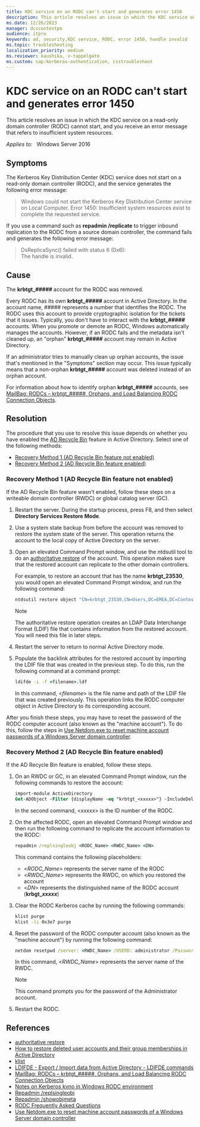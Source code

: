 ```yaml
---
title: KDC service on an RODC can't start and generates error 1450
description: This article resolves an issue in which the KDC service on a read-only domain controller (RODC) cannot start, and you receive an error message that refers to insufficient system resources.
ms.date: 12/26/2023
manager: dcscontentpm
audience: itpro
keywords: ad, security,KDC service, RODC, error 1450, handle invalid
ms.topic: troubleshooting
localization_priority: medium
ms.reviewer: kaushika, v-tappelgate
ms.custom: sap:kerberos-authentication, csstroubleshoot
---
```


# KDC service on an RODC can't start and generates error 1450

This article resolves an issue in which the KDC service on a read-only domain controller (RODC) cannot start, and you receive an error message that refers to insufficient system resources.

_Applies to:_ &nbsp; Windows Server 2016

## Symptoms

The Kerberos Key Distribution Center (KDC) service does not start on a read-only domain controller (RODC), and the service generates the following error message:

> Windows could not start the Kerberos Key Distribution Center service on Local Computer. Error 1450: Insufficient system resources exist to complete the requested service.

If you use a command such as **repadmin /replicate** to trigger inbound replication to the RODC from a source domain controller, the command fails and generates the following error message:

> DsReplicaSync() failed with status 6 (0x6):  
> The handle is invalid.

## Cause

The **krbtgt_*#####*** account for the RODC was removed.

Every RODC has its own **krbtgt_*#####*** account in Active Directory. In the account name, *#####* represents a number that identifies the RODC. The RODC uses this account to provide cryptographic isolation for the tickets that it issues. Typically, you don't have to interact with the **krbtgt_*#####*** accounts. When you promote or demote an RODC, Windows automatically manages the accounts. However, if an RODC fails and the metadata isn't cleaned up, an "orphan" **krbtgt_*#####*** account may remain in Active Directory.

If an administrator tries to manually clean up orphan accounts, the issue that's mentioned in the "Symptoms" section may occur. This issue typically means that a non-orphan **krbtgt_*#####*** account was deleted instead of an orphan account.

For information about how to identify orphan **krbtgt_*#####*** accounts, see [MailBag: RODCs – krbtgt_#####, Orphans, and Load Balancing RODC Connection Objects](https://techcommunity.microsoft.com/t5/core-infrastructure-and-security/mailbag-rodcs-krbtgt-orphans-and-load-balancing-rodc-connection/ba-p/256064).

## Resolution

The procedure that you use to resolve this issue depends on whether you have enabled the [AD Recycle Bin](/previous-versions/windows/it-pro/windows-server-2008-R2-and-2008/dd379542(v=ws.10)) feature in Active Directory. Select one of the following methods:

- [Recovery Method 1 (AD Recycle Bin feature not enabled)](#recovery-method-1-ad-recycle-bin-feature-not-enabled)
- [Recovery Method 2 (AD Recycle Bin feature enabled)](#recovery-method-2-ad-recycle-bin-feature-enabled)

### Recovery Method 1 (AD Recycle Bin feature not enabled)

If the AD Recycle Bin feature wasn't enabled, follow these steps on a writeable domain controller (RWDC) or global catalog server (GC).

1. Restart the server. During the startup process, press F8, and then select **Directory Services Restore Mode**.
2. Use a system state backup from before the account was removed to restore the system state of the server. This operation returns the account to the local copy of Active Directory on the server.
3. Open an elevated Command Prompt window, and use the ntdsutil tool to do an [authoritative restore](/previous-versions/windows/it-pro/windows-server-2012-r2-and-2012/cc732211(v=ws.11)) of the account. This operation makes sure that the restored account can replicate to the other domain controllers.

   For example, to restore an account that has the name **krbtgt_23530**, you would open an elevated Command Prompt window, and run the following command:

   ```cmd
   ntdsutil restore object "CN=krbtgt_23530,CN=Users,DC=EMEA,DC=Contoso,DC=com"
   ```

   > [!NOTE]  
   > The authoritative restore operation creates an LDAP Data Interchange Format (LDIF) file that contains information from the restored account. You will need this file in later steps.

4. Restart the server to return to normal Active Directory mode.
5. Populate the backlink attributes for the restored account by importing the LDIF file that was created in the previous step. To do this, run the following command at a command prompt:

   ```cmd
   ldifde -i -f <filename>.ldf
   ```

   In this command, \<*filename*> is the file name and path of the LDIF file that was created previously. This operation links the RODC computer object in Active Directory to its corresponding account.

After you finish these steps, you may have to reset the password of the RODC computer account (also known as the "machine account"). To do this, follow the steps in [Use Netdom.exe to reset machine account passwords of a Windows Server domain controller](use-netdom-reset-domain-controller-password.md).

### Recovery Method 2 (AD Recycle Bin feature enabled)

If the AD Recycle Bin feature is enabled, follow these steps.

1. On an RWDC or GC, in an elevated Command Prompt window, run the following commands to restore the account:

   ```ps
   import-module ActiveDirectory
   Get-ADObject -Filter {displayName -eq "krbtgt_<xxxxx>"} -IncludeDeletedObjects | Restore-ADObject
   ```

   In the second command, \<*xxxxx*> is the ID number of the RODC.

2. On the affected RODC, open an elevated Command Prompt window and then run the following command to replicate the account information to the RODC:

   ```cmd
   repadmin /replsingleobj <RODC_Name> <RWDC_Name> <DN>
   ```

   This command contains the following placeholders:
   - \<*RODC_Name*> represents the server name of the RODC
   - \<*RWDC_Name*> represents the RWDC, on which you restored the account
   - \<*DN*> represents the distinguished name of the RODC account (**krbgt_*xxxxx***)

3. Clear the RODC Kerberos cache by running the following commands:

   ```cmd
   klist purge
   klist -li 0x3e7 purge
   ```

4. Reset the password of the RODC computer account (also known as the "machine account") by running the following command:

   ```cmd
   netdom resetpwd /server: <RWDC_Name> /USERD: administrator /PasswordD:*
   ```

   In this command, \<*RWDC_Name*> represents the server name of the RWDC.

   > [!NOTE]  
   > This command prompts you for the password of the Administrator account.
5. Restart the RODC.

## References

- [authoritative restore](/previous-versions/windows/it-pro/windows-server-2012-r2-and-2012/cc732211(v=ws.11))
- [How to restore deleted user accounts and their group memberships in Active Directory](../identity/retore-deleted-accounts-and-groups-in-ad.md)
- [klist](/windows-server/administration/windows-commands/klist)
- [LDIFDE - Export / Import data from Active Directory - LDIFDE commands](https://support.microsoft.com/help/555636)
- [MailBag: RODCs – krbtgt_#####, Orphans, and Load Balancing RODC Connection Objects](https://techcommunity.microsoft.com/t5/core-infrastructure-and-security/mailbag-rodcs-krbtgt-orphans-and-load-balancing-rodc-connection/ba-p/256064)
- [Notes on Kerberos kvno in Windows RODC environment](/archive/blogs/openspecification/notes-on-kerberos-kvno-in-windows-rodc-environment)
- [Repadmin /replsingleobj](/previous-versions/windows/it-pro/windows-server-2012-r2-and-2012/cc742123(v=ws.11))
- [Repadmin /showobjmeta](/previous-versions/windows/it-pro/windows-server-2012-r2-and-2012/cc742104(v=ws.11))
- [RODC Frequently Asked Questions](/previous-versions/windows/it-pro/windows-server-2008-r2-and-2008/cc754956(v=ws.10))
- [Use Netdom.exe to reset machine account passwords of a Windows Server domain controller](use-netdom-reset-domain-controller-password.md)
